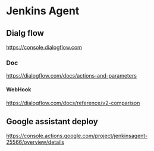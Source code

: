 Jenkins Agent
================

## Dialg flow
https://console.dialogflow.com

### Doc
https://dialogflow.com/docs/actions-and-parameters

#### WebHook
https://dialogflow.com/docs/reference/v2-comparison

## Google assistant deploy
https://console.actions.google.com/project/jenkinsagent-25566/overview/details